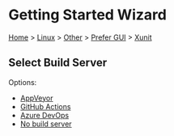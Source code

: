 <!--
GENERATED FILE - DO NOT EDIT
This file was generated by [MarkdownSnippets](https://github.com/SimonCropp/MarkdownSnippets).
Source File: /docs/mdsource/wiz/Linux_Other_Gui_Xunit.source.md
To change this file edit the source file and then run MarkdownSnippets.
-->

# Getting Started Wizard

[Home](/docs/wiz/readme.md) > [Linux](Linux.md) > [Other](Linux_Other.md) > [Prefer GUI](Linux_Other_Gui.md) > [Xunit](Linux_Other_Gui_Xunit.md)

## Select Build Server

Options:
 * [AppVeyor](Linux_Other_Gui_Xunit_AppVeyor.md)
 * [GitHub Actions](Linux_Other_Gui_Xunit_GitHubActions.md)
 * [Azure DevOps](Linux_Other_Gui_Xunit_AzureDevOps.md)
 * [No build server](Linux_Other_Gui_Xunit_None.md)
